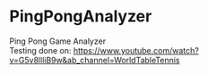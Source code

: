 # PingPongAnalyzer
Ping Pong Game Analyzer \
Testing done on: https://www.youtube.com/watch?v=G5v8llliB9w&ab_channel=WorldTableTennis
